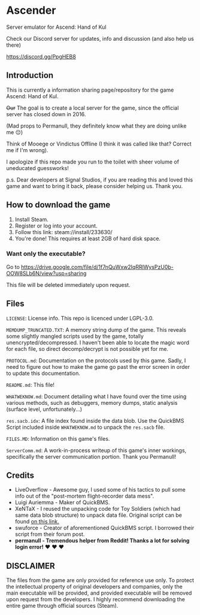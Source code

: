 # Ascender
Server emulator for Ascend: Hand of Kul

Check our Discord server for updates, info and discussion (and also help us there)

https://discord.gg/PpgHEB8

## Introduction
This is currently a information sharing page/repository for the game Ascend: Hand of Kul.

~~Our~~ The goal is to create a local server for the game, since the official server has closed down in 2016.

(Mad props to Permanull, they definitely know what they are doing unlike me :pensive:)

Think of Mooege or Vindictus Offline (I think it was called like that? Correct me if I'm wrong).

I apologize if this repo made you run to the toilet with sheer volume of uneducated guessworks!

p.s. Dear developers at Signal Studios, if you are reading this and loved this game and want to bring it back, please consider helping us. Thank you.

## How to download the game
1. Install Steam.
2. Register or log into your account.
3. Follow this link: steam://install/233630/
4. You're done! This requires at least 2GB of hard disk space.

### Want only the executable?
Go to https://drive.google.com/file/d/1f7nQuWxw2IqRRlWysPzU0b-OOW8SLb6N/view?usp=sharing

This file will be deleted immediately upon request.

## Files
`LICENSE`: License info. This repo is licenced under LGPL-3.0.

`MEMDUMP_TRUNCATED.TXT`: A memory string dump of the game. This reveals some slightly mangled scripts used by the game, totally unencrypted/decompressed. I haven't been able to locate the magic word for each file, so direct decomp/decrypt is not possible yet for me.

`PROTOCOL.md`: Documentation on the protocols used by this game. Sadly, I need to figure out how to make the game go past the error screen in order to update this documentation.

`README.md`: This file!

`WHATWEKNOW.md`: Document detailing what I have found over the time using various methods, such as debuggers, memory dumps, static analysis (surface level, unfortunately...)

`res.sacb.idx`: A file index found inside the data blob. Use the QuickBMS Script included inside `WHATWEKNOW.md` to unpack the `res.sacb` file.

`FILES.MD`: Information on this game's files.

`ServerComm.md`: A work-in-process writeup of this game's inner workings, specifically the server communication portion. Thank you Permanull!

## Credits
- LiveOverflow - Awesome guy, I used some of his tactics to pull some info out of the "post-mortem flight-recorder data mess".
- Luigi Auriemma - Maker of QuickBMS.
- XeNTaX - I reused the unpacking code for Toy Soldiers (which had same data blob structure) to unpack data file. Original script can be found [on this link.](http://forum.xentax.com/viewtopic.php?f=10&t=8860)
- swuforce - Creator of aforementioned QuickBMS script. I borrowed their script from their forum post.
- **permanull - Tremendous helper from Reddit! Thanks a lot for solving login error!** :heart: :heart: :heart:

## DISCLAIMER
The files from the game are only provided for reference use only. To protect the intellectual property of original developers and companies, only the main executable will be provided, and provided executable will be removed upon request from the developers. I highly recommend downloading the entire game through official sources (Steam).
